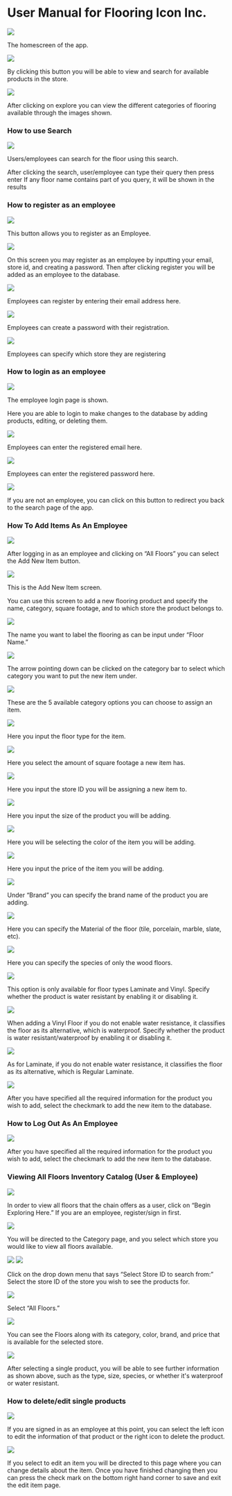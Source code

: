 # User Manual for Flooring Icon Inc.
![](https://lh6.googleusercontent.com/T944zzBTHIWLNcTccHJcspaWyuCb0YkOO2LGaEn3Myt4BENVI1Hu4s1DdZCO3g45w4D2DxBBTVieH4On1__GiKFQtZ8mbzNbdM3WCV2gOJSDD2B3aq9mzEvIzAmRlrWl0Kbkbo20)

The homescreen of the app.

![](https://lh4.googleusercontent.com/Qi--yUJDxvKm_KBH116lOYENLfmCvN-qZllU7z9i-U09O_96dOSvCL-7zK0H3BeqDJ0jq8hWou2edPH322HbMPYLSflM4HQxIhoSTE_e9LfdC-h5jbHxrvvCW-t6EIJNVSfBQozK)

By clicking this button you will be able to view and search for available products in the store.

![](https://lh3.googleusercontent.com/THGdbVskWDZMvv0UDBPFGCJWI6zeT9Cq31wQHh1uN_26A1O02t0hJEg550_2z_AqFUFNzEfbBuSnCy5O4swiCkqmBGQBjIhYZDZhmFa8Wel3TC82Q51sQwTVajPYTUBSeaWSoA9f2s7PocWsaQ)

After clicking on explore you can view the different categories of flooring available through the images shown.

### How to use Search

![](https://lh6.googleusercontent.com/VL5_UYFNR9CdwHBnfw7o1C6KGXI32bCBy6gtPMmxbnyEX6ytCb0vJH5EDQIIMzsbpoh-S4yk6mcplBTob-PolOac_HqHl7W5ImeXlQmICc6lLcQL_hXJXRwU_Rn_RIzZsjpW0Gaq)

Users/employees can search for the floor using this search.

After clicking the search, user/employee can type their query then press enter
If any floor name contains part of you query, it will be shown in the results

### How to register as an employee
![](https://lh6.googleusercontent.com/UlfG6tdK0YRkrFARzcJdJJASWhIophvSN8iWGrbtxmciqUZ1kXq8TKcxhmoWDPT7t169t5n0NMGhZDlWKcXJe1I9inJF8je8IO3W7VDCcrlELKZ_5uqPx2tWB67oVzUbxGs7v7bd)

This button allows you to register as an Employee.

![](https://lh3.googleusercontent.com/cdPrH3dXVvCGo5hsMfXo4M_9ogVqcTLK-nSbcoEh1oO7JIdeaeRl1hmrVs_WVgZy0WFLcZXbZjzMEnCb4Rb1_5DFiTtustRzmCh6Wi9DVhhvlMGVrMddJHZDnN4Z1FxulwEJvQ0x)

On this screen you may register as an employee by inputting your email, store id, and creating a password. Then after clicking register you will be added as an employee to the database.

![](https://lh6.googleusercontent.com/oKG1I0uKbBek4xC_k8y4_NgknE_dpPECkcnHuX5IVct8k40b4RJIawx9wKSDWobt50W7l6_BWLO04tAu07CbO7heRa91iMRfFzOTqImlK-MSz7XJsaxQMfOvTEaYiJqk6LvQK5bi)

Employees can register by entering their email address here.

![](https://lh6.googleusercontent.com/UeguqZkARznHAqlNJlYOZPGb-gm2e_cNvjZHMtbKnO_Ss85h2H-s03dLtOyWjtlMTMPRBtAXXEXH5VV2GK6lj0EYwTzdPeOIC9SlTCdOsOjSn5q_arCmbsAMphoCiTToxxvw75sP)

Employees can create a password with their registration.

![](https://lh5.googleusercontent.com/2mgdPAcRmodLs2ex9UhmE0V8ySuiwl4tUbR_a0TjvuAH1axLYC-0k1wDSJ20KgqIRoNwWGkLj6Hs3TxvcgOaq5hVKfuWNZxC03m7CUkJT7KOq8m4mpV9Jl6R-gqBAuRNy9zgPpgL)

Employees can specify which store they are registering

### How to login as an employee

![](https://lh4.googleusercontent.com/16F-50CxU5FTM3jX0HRp2PLruwTV5bkNa-jdvJdL0_zTdiK4jwEyBnyP6hFeY9a_8CNiDi7UDcUtBbdhJCyi5AJPW8a9kPEfrMTz9EuJ86MvJ3iwKY5CUOdFl_yn-xl2l_VpJoHN)

The employee login page is shown.

Here you are able to login to make changes to the database by adding products, editing, or deleting them.

![](https://lh4.googleusercontent.com/6bLCQAVg8MRi1G8sUM0t2Ntygm4eIP3Ag6kYdFSx4jTJqHxfQea_1yNZdnUElGkr4XsQBQlbHth1qbFG5f7lk6cKUzrCeOwocq2z_bwLhfjqndYhXqruEB_XmbUfSoSs29A0YKIR)

Employees can enter the registered email here.

![](https://lh4.googleusercontent.com/Y3GFzHtzUZycDjDUXj5IRIWkZwEsRqwrcayFEMGrDpjIJpq4LoYKp6kqMQwOg9UmIQWxQua0vAQY-F8FFoDIo9MHLOx5qh4lm3cxYiecKfa_qlV0myRaVMwbkNK-ZZ348R79nBV_)

Employees can enter the registered password here.

![](https://lh6.googleusercontent.com/qRXMheZp3AyoEk2zR2bf11V_QFEDuy87loZQ9pxqdZwZAHJIJDkZtAzLM4tmgam3N2Bt484kIpUuUKE5VhL8fak9XmPAxBw1TJ6ukuhDqS9GoQkg_9QBAsgOw8UVRrlCGPI4_T6O)

If you are not an employee, you can click on this button to redirect you back to the search page of the app.

### How To Add Items As An Employee

![](https://lh6.googleusercontent.com/r9t3FIhTzhGddIGC7KEXSq9vLns8bjeiS8Vthm3QwgEqNbvd0M32WApVirZ67oieLPDF2tdSukPL4UHQ0ol0JljafJP2eXxQ7Y10tv8bKCFESOgbcy3V2B1DzNLTsc8f8I_keU4-)

After logging in as an employee and clicking on “All Floors” you can select the Add New Item button.

![](https://lh3.googleusercontent.com/ZSGbFAMLWs7CfxrvSbWA3yQGiXcEz0esh8v4uML9oZ9FXiWnpGjuqg3gNFmw1w12E9N0NnvSqUf61RAQSriqe1MjNLX-xJvlRpWpp5y0LhsPDd2YZVnPZJ8YnXHYSLeQ9nrDy4hg)

This is the Add New Item screen.

You can use this screen to add a new flooring product and specify the name, category, square footage, and to which store the product belongs to.

![](https://lh4.googleusercontent.com/4TLsQPffmikPn-vcYNjrez-5_Ldxyn7UwvghrsmfBjNd9zDDLn-pXiOiHXZcsRSZdHDw5AKzqav8eTZw0ODtFGL_3rIcDZZjyEe0Dk308Ek5YQj4odTYKx9zVVSyQtaRPelreig6)

The name you want to label the flooring as can be input under “Floor Name.”

![](https://lh5.googleusercontent.com/Jlu6d6QuOMF-w0E-nj9-FRcTfA8apHgdOZ8z94dET_fCBugUI-z5KKhkRWp89MaxfKV0wFr8-sRvNvlwql0P0p8cUuN--CbZ5188BsFNKz9PiN0ioFi7y0hl9G_r2bFQWSmLO9Dv)

The arrow pointing down can be clicked on the category bar to select which category you want to put the new item under.

![](https://lh4.googleusercontent.com/xE-KLnixzDl93hhDprdEdq2H40dTtESPF1kCqYoqf8eWFESxs17tR75R17H7qHaIiRudpJpBLOQaWthH_T8p8SV2Z7fV2-0xzwDF_j1JLuCuTUr8Sb_styJktEFlE5NodBxJQNe6)

These are the 5 available category options you can choose to assign an item.

![](https://lh5.googleusercontent.com/B92CDCNQKjma7mfrB1FskqVFkMh0bgPjsVcyajFOEeXKgubF-06JBVK_YnmKG8w9QfRXDmEg0qxfxf16mmKacZeINzhZzBoHoq5cVU0OtiN1k18MkTkbfKjksFZK-5bD8Q05tSmr)

Here you input the floor type for the item.

![](https://lh6.googleusercontent.com/ppZCfWmeA3TMllMwtUQOSU7jhrqsCQTwLyOE77Lhwkmt-63EUYwJKin6uB8u6eF6icyJkqO9dgRuQo7SplSqQsoWwjUnqjwAXWzb3Xl8jF4XEeHjtydnKXTbrl6KAcRqKrkea1Ty)

Here you select the amount of square footage a new item has.

![](https://lh3.googleusercontent.com/e1T4Jn82RMdTAdkoSZcNyG11Dmr-xjwbzHyH4oRzbM4-4dTLZgV3DA_nAOvZTC4OmhWKYdYQBXasdqb9oguBfd7bY2Ejx7uTjT_DqmPtHgsBVDOyK53XvklRhedzR-5dwGLojfbq)

Here you input the store ID you will be assigning a new item to.

![](https://lh3.googleusercontent.com/gnOJ5ZWk2WphEA2jmeiTuHIMSIXvsmfIVTBAmAnsNbORz7CcgQK6Za8PayALE4t8WmoTdE0GoKr1NXS3cDndii2lRTcKnz4OPael3OwrSnQdDNr4oD0yqSX72S_bwTwBnuQ64iP7)

Here you input the size of the product you will be adding.

![](https://lh3.googleusercontent.com/EHAs86nNicp8Bznw9tzxClBdvQVFG0tvoJkA4BvKPQBTNBUCvCzP9gWc7P94EEXKkPEg0M0lFCTl82Cs4bzN91IhFfPZyj_n-YnR7-IPnQwyI-fUgPYwZS6zKCLFcxEMO1A-43ey)

Here you will be selecting the color of the item you will be adding.

![](https://lh3.googleusercontent.com/fs5HzlTGHAYqSoUoXMSHpRvqYLtFkEznt4hA2a2zhGWkT2hsfJOiEYAQ_vJyJeZOaXT4rS4oui78gQPksKsp98aj4tAYSnOHVlAHLxPDvkVAeDFJ_zNXl46Iw3FKAABqyC5FscI6)

Here you input the price of the item you will be adding.

![](https://lh4.googleusercontent.com/jhOZoCH_IgAOZAOTTE0JqcCtYrQj0uNl2kSVwUyBvxQFjb6nQrZdu20Is7Y8opAStiLoXeXNpGjUUbdIUcJzs99_Ksz0HqBVlNPX4nASAvfhjRaObkE-2wkj1_l7-2dox1Z8CeZwszrj-2K5hQ)

Under “Brand” you can specify the brand name of the product you are adding.

![](https://lh3.googleusercontent.com/dls_hGwlmyv0C0SqoQ7yx9XLon1G1qC51BAKGSR5bvzGC8xdry9yIHNygYW18ewRMNDM1BQd49EXzW8jXNQsJyyAKmuNVnMJcMUZGbn5NO_vVQ5YCz5puEGWCO8WX2bnR_q-cU73KhIzlnoTWw)

Here you can specify the Material of the floor (tile, porcelain, marble, slate, etc).

![](https://lh4.googleusercontent.com/7_Fu7VtMs9AB3IjTt4fLONtkZTWcLAyVhMdm5oFeaYQd-FW0GaPLAeKWzc2wJy-hrFPfyfsO5MEVZDqYksyUaX2Q6-0kLM86FfDc0v8Mbq1ffp8AMCi7gleqSXFKCjY3s4g2elAEWw9ApVwJRQ)

Here you can specify the species of only the wood floors.

![](https://lh5.googleusercontent.com/_pzNzQl2TlqNzf4N_ARZxl23DYNG4HTFzFRVNPEIW5Dbcp4AqNLh75Wg3EM5R52zijd7OGy2n7Ee11wpUb66DHGcZyjDRnURYZfrUc_lqR-wAemm5Tgr_p3Fu1nc5nqoQMsjT-fUvypV4l_brA)

This option is only available for floor types Laminate and Vinyl. Specify whether the product is water resistant by enabling it or disabling it.

![](https://lh3.googleusercontent.com/kr0F93o1dKHibbewFrC-tOR3LaVkc_MDL7sUo6C0zYO6yGYZNrE_kTMkwncgVyFNTflig_qIRj6kevLQE9y7-oEvLVLcpgGt8CCqxw48m9zUxKjAgpENzZFQpPckUfWWEmIyP9KG_cfut7tgIQ)

When adding a Vinyl Floor if you do not enable water resistance, it classifies the floor as its alternative, which is waterproof. Specify whether the product is water resistant/waterproof by enabling it or disabling it.

![](https://lh3.googleusercontent.com/x9BOVv_CZh-uAfl7i--CZ9aTIMbKfAA17t7ssb45POweI96Mg1dOnUpLgkn_38o_Cupmx8a4G9F5C26laNw0Ld2fmUbx3JFY8I8xCtB1B6ib7KPrFV0ywbuh9lQVuSXCgkXFBye1sRei7GZ9Wg)

As for Laminate, if you do not enable water resistance, it classifies the floor as its alternative, which is Regular Laminate.

![](https://lh5.googleusercontent.com/E1eTcCMbC-acUhKHcBMsJLX_mt2MqZKp4tZ-TqQBhix5fpdajnyWCLObybHZNxzFEgFBCYBxILZRRT377wtyyiC1IyFpl-lIDX4c_7wQkiYs-i8nKQ7amYWj_zmcIR5mIlwhasGYd9FgRMlUbA)

After you have specified all the required information for the product you wish to add, select the checkmark to add the new item to the database.

### How to Log Out As An Employee

![](https://lh4.googleusercontent.com/zPaX1sac_thqCx2JTg9I-zjG6u9Z4AbrtaMfsjUHn0QG2__MiXuVDlRKF3lBC26FrqqXVlEL1iiHXc7oZbTDv8pZchdPAEBLmGSRe0CpGNL5zOkRwI_c1pwgDUMfrxDLsLKJSw14BbIdzH591A)

After you have specified all the required information for the product you wish to add, select the checkmark to add the new item to the database.


### Viewing All Floors Inventory Catalog (User & Employee)

![](https://lh5.googleusercontent.com/miLF8bTMTbKRYRA2nzLGIHkgWT2Ufl5q3sheY2iZ3AIPgInkZAOIL2Ta1lo06HOqN02Hyi2mWIjAxnA787W8D2wxkgKBkwZFFYBKW7g5_XT3wy8nR1qqRV3GRh3zIBhfdvKRCbr_Y4v6YhWMFQ)

In order to view all floors that the chain offers as a user, click on “Begin Exploring Here.” If you are an employee, register/sign in first.

![](https://lh3.googleusercontent.com/THGdbVskWDZMvv0UDBPFGCJWI6zeT9Cq31wQHh1uN_26A1O02t0hJEg550_2z_AqFUFNzEfbBuSnCy5O4swiCkqmBGQBjIhYZDZhmFa8Wel3TC82Q51sQwTVajPYTUBSeaWSoA9f2s7PocWsaQ)

You will be directed to the Category page, and you select which store you would like to view all floors available.

![](https://lh6.googleusercontent.com/JzErZFReJrSRs9sasXBfyfG9QoSktdn4HYSXvUDicR76TzEsOfdzh3qho85Koe5G2kTDhKFnxv9HLfnImGOvkxEnizwWQKy74rv_NkjfbAuPFKVd5-JdnTrGZo_dVHRJtnZg6FV6B50x3-fS0w)
![](https://lh4.googleusercontent.com/xg34g61kS-x4Qs4WH47rySFaMc5bnKa840d7z7zj8vM2Vagr3JGxsQl65CyMHJVSj2PYWcq5uLkgq-oSLeO96qNfBdyAaQTQCIvY_DcJf8CD0EcIAxletOkQf1rF3t32AqxvHc5hr_XV54OY2A)

Click on the drop down menu that says “Select Store ID to search from:” Select the store ID of the store you wish to see the products for.

![](https://lh5.googleusercontent.com/C5h-sQ1kRlsXEXa9q1sNymtUOBfIBE4shniZo2CZXs7GCUuErIgt1nSCkD91sFrJmk4uSQ2G8LB1TwyIZOKyPMuVWbIhqqmlbyEn32f5jE53UlgRnHuUhBCBrDBgYGZZ_O-PZC2KEM0D4Ku9Fg)

Select “All Floors.”

![](https://lh3.googleusercontent.com/rppmTKC1CdID4IVZOqpsniuc5Jy67xMMsPFqQZJ6ZqSMZu77EWcbICjtBYo2iJcB-g6ndlySy-V1xJDugbyf09G3FnOK_fqk7M3nyzISDJxE9Ckp9Az0jQAiKt1bQ-vo57zFDRLjH8AsrS79EQ)

You can see the Floors along with its category, color, brand, and price that is available for the selected store.

![](https://lh5.googleusercontent.com/nxM0UVG4asVs8P2Wjf_2c7YUnJFgb1cTlzvSn2-QcDdn01g-wdP07nSWmq0wi2YiWlUjWBTVGhLktm6Pq0kJtVmPyWh6OjtWqTi7CRDH3d7xULzEXws5iSfLygXF4_aZ9AuDWcHf_07LnASvOA)

After selecting a single product, you will be able to see further information as shown above, such as the type, size, species, or whether it's waterproof or water resistant.

### How to delete/edit single products

![](https://lh3.googleusercontent.com/saWw3WjfQJI52BDNY-_g9Bh4K2OKMILrRkQ7d-VgKFD8eRAAkNKzRQXa_Q7MaoFX2ewoXTcPo11RibVRomXY9i8IDg19KGgfgfyGDTd2vUWoD9wEBo2aQZuDfJ4qLTTm5feuHD4Acj9W9LCFbg)

If you are signed in as an employee at this point, you can select the left icon to edit the information of that product or the right icon to delete the product.

![](https://lh5.googleusercontent.com/3GldjG3DTMFnynnCrkJMI3AFCqXtQRyhe5d4Y41amXgdi-c0HNWL1XNn2urKMSlzGmMkTHkJf-NfTvgIoFN7xWgErXYI-TmIV50EKk9S-onyWxqv3d8eu1PQ7pNJGjj55buygz9qWH_HcLsyAA)

If you select to edit an item you will be directed to this page where you can change details about the item. Once you have finished changing then you can press the check mark on the bottom right hand corner to save and exit the edit item page.






